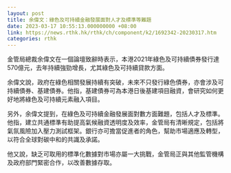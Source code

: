 ```yaml
---
layout: post
title: 余偉文：綠色及可持續金融發展面對人才及標準等難題
date: 2023-03-17 10:55:13.000000000 +08:00
link: https://news.rthk.hk/rthk/ch/component/k2/1692342-20230317.htm
categories: rthk
---
```


金管局總裁余偉文在一個論壇致辭時表示，本港2021年綠色及可持續債券發行達570億元，去年持續強勁增長，尤其綠色及可持續貸款方面。

余偉文說，政府在綠色相關發展持續有突破，未來不只發行綠色債券，亦會涉及可持續債券、基建債券。他指，基建債券可為本港日後基建項目融資，會研究如何更好地將綠色及可持續元素融入項目。

另外，余偉文提到，在綠色及可持續金融發展面對數方面難題，包括人才及標準。他指，建立共通標準有助提高氣候融資透明度及效率，金管局有清晰規定，包括將氣氛風險加入壓力測試框架。銀行亦可擔當促進者的角色，幫助市場適應及轉型，以符合全球對碳中和的共識及承諾。

他又說，缺乏可取用的標準化數據對市場亦屬一大挑戰，金管局正與其他監管機構及政府部門緊密合作，以改善數據存取。
